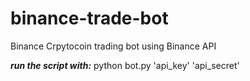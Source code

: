 # binance-trade-bot
Binance Crpytocoin trading bot using Binance API

***run the script with:*** python bot.py 'api_key' 'api_secret'
